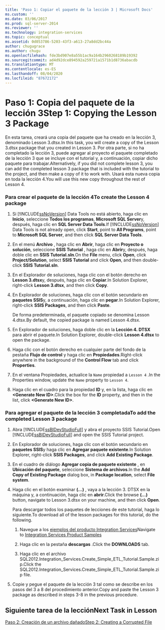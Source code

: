 ```yaml
---
title: 'Paso 1: Copiar el paquete de la lección 3 | Microsoft Docs'
ms.custom: ''
ms.date: 03/06/2017
ms.prod: sql-server-2014
ms.reviewer: ''
ms.technology: integration-services
ms.topic: conceptual
ms.assetid: 0d053786-5203-43f3-a613-27a8dd2bc44a
author: chugugrace
ms.author: chugu
ms.openlocfilehash: fde3bd907e8a55b1ac9a164b2960268189b19392
ms.sourcegitcommit: ad4d92dce894592a259721a1571b1d8736abacdb
ms.translationtype: MT
ms.contentlocale: es-ES
ms.lasthandoff: 08/04/2020
ms.locfileid: "87672172"
---
```

# <a name="step-1-copying-the-lesson-3-package"></a><span data-ttu-id="44397-102">Paso 1: Copia del paquete de la lección 3</span><span class="sxs-lookup"><span data-stu-id="44397-102">Step 1: Copying the Lesson 3 Package</span></span>
  <span data-ttu-id="44397-103">En esta tarea, creará una copia del paquete que ha creado en la lección 3, denominado Lesson 3.dtsx.</span><span class="sxs-lookup"><span data-stu-id="44397-103">In this task, you will create a copy of the Lesson 3.dtsx package that you created in Lesson 3.</span></span> <span data-ttu-id="44397-104">Por otra parte, si no ha completado la lección 3, puede agregar al proyecto el paquete completado de la lección 3 que se incluye con el tutorial y, a continuación, copiar dicho paquete para trabajar.</span><span class="sxs-lookup"><span data-stu-id="44397-104">Alternatively, if you did not complete lesson 3, you can add the completed lesson 3 package that is included with the tutorial to the project, and then make a copy of it to work with.</span></span> <span data-ttu-id="44397-105">Usará esta nueva copia en toda la lección 4.</span><span class="sxs-lookup"><span data-stu-id="44397-105">You will use this new copy throughout the rest of Lesson 4.</span></span>  
  
### <a name="to-create-the-lesson-4-package"></a><span data-ttu-id="44397-106">Para crear el paquete de la lección 4</span><span class="sxs-lookup"><span data-stu-id="44397-106">To create the Lesson 4 package</span></span>  
  
1.  <span data-ttu-id="44397-107">Si [!INCLUDE[ssNoVersion](../includes/ssnoversion-md.md)] Data Tools no está abierto, haga clic en **Inicio**, seleccione **Todos los programas**, **Microsoft SQL Server**y, después, haga clic en **SQL Server Data Tools**.</span><span class="sxs-lookup"><span data-stu-id="44397-107">If [!INCLUDE[ssNoVersion](../includes/ssnoversion-md.md)] Data Tools is not already open, click **Start**, point to **All Programs**, point to **Microsoft SQL Server**, and then click **SQL Server Data Tools**.</span></span>  
  
2.  <span data-ttu-id="44397-108">En el menú **Archivo** , haga clic en **Abrir**, haga clic en **Proyecto o solución**, seleccione **SSIS Tutorial** , haga clic en **Abrir**y, después, haga doble clic en **SSIS Tutorial.sln**.</span><span class="sxs-lookup"><span data-stu-id="44397-108">On the **File** menu, click **Open**, click **Project/Solution**, select **SSIS Tutorial** and click **Open**, and then double-click **SSIS Tutorial.sln**.</span></span>  
  
3.  <span data-ttu-id="44397-109">En el Explorador de soluciones, haga clic con el botón derecho en **Lesson 3.dtsx**y, después, haga clic en **Copiar**.</span><span class="sxs-lookup"><span data-stu-id="44397-109">In Solution Explorer, right-click **Lesson 3.dtsx**, and then click **Copy**.</span></span>  
  
4.  <span data-ttu-id="44397-110">En Explorador de soluciones, haga clic con el botón secundario en **paquetes SSIS**y, a continuación, haga clic en **pegar**.</span><span class="sxs-lookup"><span data-stu-id="44397-110">In Solution Explorer, right-click **SSIS Packages**, and then click **Paste**.</span></span>  
  
     <span data-ttu-id="44397-111">De forma predeterminada, el paquete copiado se denomina Lesson 4.dtsx.</span><span class="sxs-lookup"><span data-stu-id="44397-111">By default, the copied package is named Lesson 4.dtsx.</span></span>  
  
5.  <span data-ttu-id="44397-112">En Explorador de soluciones, haga doble clic en la **Lección 4. DTSX** para abrir el paquete.</span><span class="sxs-lookup"><span data-stu-id="44397-112">In Solution Explorer, double-click **Lesson 4.dtsx** to open the package.</span></span>  
  
6.  <span data-ttu-id="44397-113">Haga clic con el botón derecho en cualquier parte del fondo de la pestaña **Flujo de control** y haga clic en **Propiedades**.</span><span class="sxs-lookup"><span data-stu-id="44397-113">Right-click anywhere in the background of the **Control Flow** tab and click **Properties**.</span></span>  
  
7.  <span data-ttu-id="44397-114">En el ventana Propiedades, actualice la `Name` propiedad a `Lesson 4` .</span><span class="sxs-lookup"><span data-stu-id="44397-114">In the Properties window, update the `Name` property to `Lesson 4`.</span></span>  
  
8.  <span data-ttu-id="44397-115">Haga clic en el cuadro para la propiedad **ID** y, en la lista, haga clic en **\<Generate New ID>**.</span><span class="sxs-lookup"><span data-stu-id="44397-115">Click the box for the **ID** property, and then in the list, click **\<Generate New ID>**.</span></span>  
  
### <a name="to-add-the-completed-lesson-3-package"></a><span data-ttu-id="44397-116">Para agregar el paquete de la lección 3 completada</span><span class="sxs-lookup"><span data-stu-id="44397-116">To add the completed Lesson 3 package</span></span>  
  
1.  <span data-ttu-id="44397-117">Abra [!INCLUDE[ssBIDevStudioFull](../includes/ssbidevstudiofull-md.md)] y abra el proyecto SSIS Tutorial.</span><span class="sxs-lookup"><span data-stu-id="44397-117">Open [!INCLUDE[ssBIDevStudioFull](../includes/ssbidevstudiofull-md.md)] and open the SSIS Tutorial project.</span></span>  
  
2.  <span data-ttu-id="44397-118">En Explorador de soluciones, haga clic con el botón secundario en **paquetes SSIS**y haga clic en **Agregar paquete existente**.</span><span class="sxs-lookup"><span data-stu-id="44397-118">In Solution Explorer, right-click **SSIS Packages**, and click **Add Existing Package**.</span></span>  
  
3.  <span data-ttu-id="44397-119">En el cuadro de diálogo **Agregar copia de paquete existente** , en **Ubicación del paquete**, seleccione **Sistema de archivos**.</span><span class="sxs-lookup"><span data-stu-id="44397-119">In the **Add Copy of Existing Package** dialog box, in **Package location**, select **File system**.</span></span>  
  
4.  <span data-ttu-id="44397-120">Haga clic en el botón examinar **(...)** , vaya a la lección 3. DTSX en la máquina y, a continuación, haga clic en **abrir**.</span><span class="sxs-lookup"><span data-stu-id="44397-120">Click the browse **(...)** button, navigate to Lesson 3.dtsx on your machine, and then click **Open**.</span></span>  
  
     <span data-ttu-id="44397-121">Para descargar todos los paquetes de lecciones de este tutorial, haga lo siguiente.</span><span class="sxs-lookup"><span data-stu-id="44397-121">To download all of the lesson packages for this tutorial, do the following.</span></span>  
  
    1.  <span data-ttu-id="44397-122">Navegue a los [ejemplos del producto Integration Services](https://go.microsoft.com/fwlink/?LinkId=275027)</span><span class="sxs-lookup"><span data-stu-id="44397-122">Navigate to [Integration Services Product Samples](https://go.microsoft.com/fwlink/?LinkId=275027)</span></span>  
  
    2.  <span data-ttu-id="44397-123">Haga clic en la pestaña **descargas** .</span><span class="sxs-lookup"><span data-stu-id="44397-123">Click the **DOWNLOADS** tab.</span></span>  
  
    3.  <span data-ttu-id="44397-124">Haga clic en el archivo SQL2012.Integration_Services.Create_Simple_ETL_Tutorial.Sample.zip.</span><span class="sxs-lookup"><span data-stu-id="44397-124">Click the SQL2012.Integration_Services.Create_Simple_ETL_Tutorial.Sample.zip file.</span></span>  
  
5.  <span data-ttu-id="44397-125">Copie y pegue el paquete de la lección 3 tal como se describe en los pasos del 3 a 8 del procedimiento anterior.</span><span class="sxs-lookup"><span data-stu-id="44397-125">Copy and paste the Lesson 3 package as described in steps 3-8 in the previous procedure.</span></span>  
  
## <a name="next-task-in-lesson"></a><span data-ttu-id="44397-126">Siguiente tarea de la lección</span><span class="sxs-lookup"><span data-stu-id="44397-126">Next Task in Lesson</span></span>  
 [<span data-ttu-id="44397-127">Paso 2: Creación de un archivo dañado</span><span class="sxs-lookup"><span data-stu-id="44397-127">Step 2: Creating a Corrupted File</span></span>](lesson-4-2-creating-a-corrupted-file.md)  
  
  
